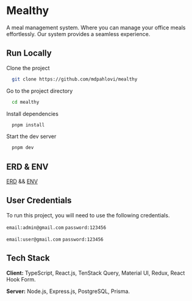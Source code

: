 
# Mealthy

A meal management system. Where you can manage your office meals effortlessly. Our system provides a seamless experience.


## Run Locally

Clone the project

```bash
  git clone https://github.com/mdpahlovi/mealthy
```

Go to the project directory

```bash
  cd mealthy
```

Install dependencies

```bash
  pnpm install
```

Start the dev server

```bash
  pnpm dev
```


## ERD & ENV

[ERD](https://app.diagrams.net/#G1BBsdhJmIvpRYJZaLBOgrRUaWzIDXdnHl) && [ENV](https://drive.google.com/file/d/13Lnoa6dQ9TwDOPklbXObZxku7E5k8VGF/view?usp=sharing)


## User Credentials

To run this project, you will need to use the following credentials.

`email:admin@gmail.com`
`password:123456`

`email:user@gmail.com`
`password:123456`


## Tech Stack

**Client:** TypeScript, React.js, TenStack Query, Material UI, Redux, React Hook Form.

**Server:** Node.js, Express.js, PostgreSQL, Prisma.
